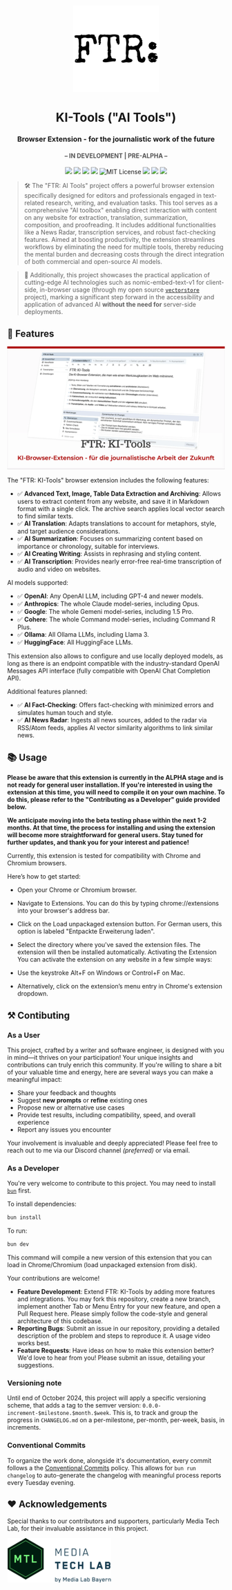 <span align="center">

  ![Logo](./docs/images/logo.png)

  # KI-Tools ("AI Tools")


  ### Browser Extension - for the journalistic work of the future

  <font color="#555">
  
  #### &ndash; IN DEVELOPMENT | PRE-ALPHA &ndash;

  </font>


  [![](https://img.shields.io/badge/features-navy?style=for-the-badge&logo=rocket)](#-features)  [![](https://img.shields.io/badge/usage-magenta?style=for-the-badge&logo=readdotcv)](#-usage)   [![](https://img.shields.io/badge/docs-darkmagenta?style=for-the-badge&logo=readme)](https://github.com/kyr0/ftr-ki-tools/wiki) [![](https://img.shields.io/badge/contributing-darkslategray?style=for-the-badge&logo=react)](#%EF%B8%8F-contibuting) ![MIT License](https://img.shields.io/github/license/kyr0/ftr-ki-tools?style=for-the-badge) 
  [![](https://dcbadge.vercel.app/api/server/4wR9t7cdWc)](https://discord.gg/4wR9t7cdWc) [![](https://img.shields.io/badge/email-aron-cc0000?style=for-the-badge&logo=maildotru)](mailto:info@aron-homberg.de) [![](https://img.shields.io/badge/acknowledgements-cc0000?style=for-the-badge&logo=undertale)](#%EF%B8%8F-acknowledgements)

</span>

> 🛠️ The "FTR: AI Tools" project offers a powerful browser extension specifically designed for editors and professionals engaged in text-related research, writing, and evaluation tasks. This tool serves as a comprehensive "AI toolbox" enabling direct interaction with content on any website for extraction, translation, summarization, composition, and proofreading. It includes additional functionalities like a News Radar, transcription services, and robust fact-checking features. Aimed at boosting productivity, the extension streamlines workflows by eliminating the need for multiple tools, thereby reducing the mental burden and decreasing costs through the direct integration of both commercial and open-source AI models. 

> 🔬 Additionally, this project showcases the practical application of cutting-edge AI technologies such as nomic-embed-text-v1 for client-side, in-browser usage (through my open source [`vectorstore`](https://github.com/kyr0/vectorstore/) project), marking a significant step forward in the accessibility and application of advanced AI <strong>without the need for</strong> server-side deployments.

## 🌟 Features
<span align="center">

  ![Screenshot](./docs/images/deck.webp)

</span>



The "FTR: KI-Tools" browser extension includes the following features:

- ✅ **Advanced Text, Image, Table Data Extraction and Archiving**: Allows users to extract content from any website, and save it in Markdown format with a single click. The archive search applies local  vector search to find similar texts.
-  ✅ **AI Translation**: Adapts translations to account for metaphors, style, and target audience considerations.
-  ✅ **AI Summarization**: Focuses on summarizing content based on importance or chronology, suitable for interviews.
-  ✅ **AI Creating Writing**: Assists in rephrasing and styling content.
-  ✅ **AI Transcription**: Provides nearly error-free real-time transcription of audio and video on websites.

AI models supported:
-  ✅ **OpenAI**: Any OpenAI LLM, including GPT-4 and newer models.
-  ✅ **Anthropics**: The whole Claude model-series, including Opus.
-  ✅ **Google**: The whole Gemeni model-series, including 1.5 Pro.
-  ✅ **Cohere**: The whole Command model-series, including Command R Plus.
-  ✅ **Ollama**: All Ollama LLMs, including Llama 3.
-  ✅ **HuggingFace**: All HuggingFace LLMs.

This extension also allows to configure and use locally deployed models, as long as there is an endpoint compatible with the industry-standard OpenAI Messages API interface (fully compatible with OpenAI Chat Completion API).
 
Additional features planned:
-  ✅ **AI Fact-Checking**: Offers fact-checking with minimized errors and simulates human touch and style.
-  ✅ **AI News Radar**: Ingests all news sources, added to the radar via RSS/Atom feeds, applies AI vector similarity algorithms to link similar news.

## 📚 Usage

**Please be aware that this extension is currently in the ALPHA stage and is not ready for general user installation. If you're interested in using the extension at this time, you will need to compile it on your own machine. To do this, please refer to the "Contributing as a Developer" guide provided below.**

**We anticipate moving into the beta testing phase within the next 1-2 months. At that time, the process for installing and using the extension will become more straightforward for general users. Stay tuned for further updates, and thank you for your interest and patience!**

Currently, this extension is tested for compatibility with Chrome and Chromium browsers. 

Here’s how to get started:

- Open your Chrome or Chromium browser.
- Navigate to Extensions. You can do this by typing chrome://extensions into your browser's address bar.
- Click on the Load unpackaged extension button. For German users, this option is labeled "Entpackte Erweiterung laden".
- Select the directory where you've saved the extension files. The extension will then be installed automatically.
Activating the Extension
You can activate the extension on any website in a few simple ways:

- Use the keystroke Alt+F on Windows or Control+F on Mac.
- Alternatively, click on the extension’s menu entry in Chrome's extension dropdown.

## ⚒️ Contibuting

### As a User 
This project, crafted by a writer and software engineer, is designed with you in mind—it thrives on your participation! Your unique insights and contributions can truly enrich this community. If you're willing to share a bit of your valuable time and energy, here are several ways you can make a meaningful impact:

- Share your feedback and thoughts
- Suggest **new prompts** or **refine** existing ones
- Propose new or alternative use cases
- Provide test results, including compatibility, speed, and overall experience
- Report any issues you encounter

Your involvement is invaluable and deeply appreciated!
Please feel free to reach out to me via our Discord channel *(preferred)* or via email.

### As a Developer

You're very welcome to contribute to this project. You may need to install [`bun`](https://bun.sh/) first.

To install dependencies:

```bash
bun install
```

To run:

```bash
bun dev
```

This command will compile a new version of this extension  that you can load in Chrome/Chromium (load unpackaged extension from disk).

Your contributions are welcome!

- **Feature Development**: Extend FTR: KI-Tools by adding more features and integrations. You may fork this repository, create a new branch, implement another Tab or Menu Entry for your new feature, and open a Pull Request here. Please simply follow the code-style and general architecture of this codebase.
- **Reporting Bugs**: Submit an issue in our repository, providing a detailed description of the problem and steps to reproduce it. A usage video works best.
- **Feature Requests**: Have ideas on how to make this extension better? We'd love to hear from you! Please submit an issue, detailing your suggestions.

### Versioning note

Until end of October 2024, this project will apply a specific versioning scheme, that adds a tag to the semver version: 
`0.0.0-increment-$milestone.$month.$week`. This is, to track and group the progress in `CHANGELOG.md` on a per-milestone, per-month, per-week, basis, in increments.

### Conventional Commits

To organize the work done, alongside it's documentation, every commit follows a the [Conventional Commits](https://www.conventionalcommits.org/en/v1.0.0/) policy. This allows for `bun run changelog` to auto-generate the changelog with meaningful process reports every Tuesday evening. 

## ❤️ Acknowledgements

Special thanks to our contributors and supporters, particularly Media Tech Lab, for their invaluable assistance in this project.

<a href="https://www.media-lab.de/en/programs/media-tech-lab">
    <img src="https://raw.githubusercontent.com/media-tech-lab/.github/main/assets/mtl-powered-by.png" width="240" title="Media Tech Lab powered by logo">
</a>